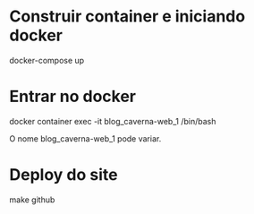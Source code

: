 # Construir container e iniciando docker

docker-compose up

# Entrar no docker 

docker container exec -it blog_caverna-web_1 /bin/bash 

O nome blog_caverna-web_1 pode variar.

# Deploy do site

make github